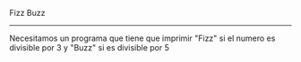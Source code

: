 Fizz Buzz
_______________________________________________________________

Necesitamos un programa que tiene que imprimir "Fizz" si el numero es divisible por 3 y "Buzz" si es divisible por 5